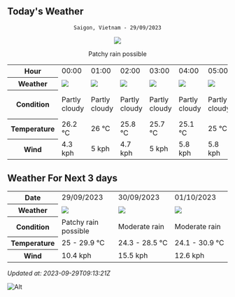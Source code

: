 ## Today's Weather
<div align="center">

`Saigon, Vietnam - 29/09/2023`

<img src="https://cdn.weatherapi.com/weather/64x64/day/176.png"/>

Patchy rain possible

</div>


<table>
    <tr>
        <th>Hour</th>
        <td>00:00</td><td>01:00</td><td>02:00</td><td>03:00</td><td>04:00</td><td>05:00</td><td>06:00</td><td>07:00</td><td>08:00</td><td>09:00</td><td>10:00</td><td>11:00</td><td>12:00</td><td>13:00</td><td>14:00</td><td>15:00</td><td>16:00</td><td>17:00</td><td>18:00</td><td>19:00</td><td>20:00</td><td>21:00</td><td>22:00</td><td>23:00</td>
    </tr>
    <tr>
        <th>Weather</th>
        <td><img src="https://cdn.weatherapi.com/weather/64x64/night/116.png"></img></td><td><img src="https://cdn.weatherapi.com/weather/64x64/night/116.png"></img></td><td><img src="https://cdn.weatherapi.com/weather/64x64/night/116.png"></img></td><td><img src="https://cdn.weatherapi.com/weather/64x64/night/116.png"></img></td><td><img src="https://cdn.weatherapi.com/weather/64x64/night/116.png"></img></td><td><img src="https://cdn.weatherapi.com/weather/64x64/night/116.png"></img></td><td><img src="https://cdn.weatherapi.com/weather/64x64/day/116.png"></img></td><td><img src="https://cdn.weatherapi.com/weather/64x64/day/116.png"></img></td><td><img src="https://cdn.weatherapi.com/weather/64x64/day/116.png"></img></td><td><img src="https://cdn.weatherapi.com/weather/64x64/day/116.png"></img></td><td><img src="https://cdn.weatherapi.com/weather/64x64/day/113.png"></img></td><td><img src="https://cdn.weatherapi.com/weather/64x64/day/113.png"></img></td><td><img src="https://cdn.weatherapi.com/weather/64x64/day/116.png"></img></td><td><img src="https://cdn.weatherapi.com/weather/64x64/day/116.png"></img></td><td><img src="https://cdn.weatherapi.com/weather/64x64/day/113.png"></img></td><td><img src="https://cdn.weatherapi.com/weather/64x64/day/113.png"></img></td><td><img src="https://cdn.weatherapi.com/weather/64x64/day/116.png"></img></td><td><img src="https://cdn.weatherapi.com/weather/64x64/day/113.png"></img></td><td><img src="https://cdn.weatherapi.com/weather/64x64/night/113.png"></img></td><td><img src="https://cdn.weatherapi.com/weather/64x64/night/113.png"></img></td><td><img src="https://cdn.weatherapi.com/weather/64x64/night/116.png"></img></td><td><img src="https://cdn.weatherapi.com/weather/64x64/night/116.png"></img></td><td><img src="https://cdn.weatherapi.com/weather/64x64/night/263.png"></img></td><td><img src="https://cdn.weatherapi.com/weather/64x64/night/176.png"></img></td>
    </tr>
    <tr>
        <th>Condition</th>
        <td width="200px">Partly cloudy</td><td width="200px">Partly cloudy</td><td width="200px">Partly cloudy</td><td width="200px">Partly cloudy</td><td width="200px">Partly cloudy</td><td width="200px">Partly cloudy</td><td width="200px">Partly cloudy</td><td width="200px">Partly cloudy</td><td width="200px">Partly cloudy</td><td width="200px">Partly cloudy</td><td width="200px">Sunny</td><td width="200px">Sunny</td><td width="200px">Partly cloudy</td><td width="200px">Partly cloudy</td><td width="200px">Sunny</td><td width="200px">Sunny</td><td width="200px">Partly cloudy</td><td width="200px">Sunny</td><td width="200px">Clear</td><td width="200px">Clear</td><td width="200px">Partly cloudy</td><td width="200px">Partly cloudy</td><td width="200px">Patchy light drizzle</td><td width="200px">Patchy rain possible</td>
    </tr>
    <tr>
        <th>Temperature</th>
        <td>26.2 °C</td><td>26 °C</td><td>25.8 °C</td><td>25.7 °C</td><td>25.1 °C</td><td>25 °C</td><td>25 °C</td><td>25.8 °C</td><td>26.7 °C</td><td>27.5 °C</td><td>28.1 °C</td><td>28.3 °C</td><td>28.7 °C</td><td>28.9 °C</td><td>29.2 °C</td><td>29.8 °C</td><td>31 °C</td><td>29.2 °C</td><td>27.8 °C</td><td>27.2 °C</td><td>26.9 °C</td><td>26.6 °C</td><td>26.3 °C</td><td>25.6 °C</td>
    </tr>
    <tr>
        <th>Wind</th>
        <td>4.3 kph</td><td>5 kph</td><td>4.7 kph</td><td>5 kph</td><td>5.8 kph</td><td>5.8 kph</td><td>5 kph</td><td>6.5 kph</td><td>7.2 kph</td><td>8.3 kph</td><td>9.7 kph</td><td>10.4 kph</td><td>10.1 kph</td><td>9.4 kph</td><td>7.2 kph</td><td>6.5 kph</td><td>22 kph</td><td>6.1 kph</td><td>6.1 kph</td><td>6.5 kph</td><td>6.5 kph</td><td>7.2 kph</td><td>7.6 kph</td><td>8.6 kph</td>
    </tr>
</table>


## Weather For Next 3 days


<table>
    <tr>
        <th>Date</th>
        <td>29/09/2023</td><td>30/09/2023</td><td>01/10/2023</td>
    </tr>
    <tr>
        <th>Weather</th>
        <td><img src="https://cdn.weatherapi.com/weather/64x64/day/176.png"/></td><td><img src="https://cdn.weatherapi.com/weather/64x64/day/302.png"/></td><td><img src="https://cdn.weatherapi.com/weather/64x64/day/302.png"/></td>
    </tr>
    <tr>
        <th>Condition</th>
        <td width="200px">Patchy rain possible</td><td width="200px">Moderate rain</td><td width="200px">Moderate rain</td>
    </tr>
    <tr>
        <th>Temperature</th>
        <td>25 -  29.9 °C</td><td>24.3 -  28.5 °C</td><td>24.1 -  30.9 °C</td>
    </tr>
    <tr>
        <th>Wind</th>
        <td>10.4 kph</td><td>15.5 kph</td><td>12.6 kph</td>
    </tr>
</table>


*Updated at: 2023-09-29T09:13:21Z*

![Alt](https://repobeats.axiom.co/api/embed/7d451ae2cdef1648d2e14e5cc714356b2ebae209.svg "Repobeats analytics image")